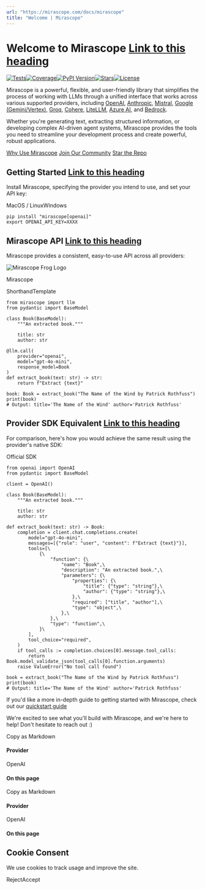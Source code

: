 ```yaml
---
url: "https://mirascope.com/docs/mirascope"
title: "Welcome | Mirascope"
---
```


# Welcome to Mirascope [Link to this heading](https://mirascope.com/docs/mirascope\#welcome-to-mirascope)

[![Tests](https://github.com/Mirascope/mirascope/actions/workflows/tests.yml/badge.svg?branch=main)](https://github.com/Mirascope/mirascope/actions/workflows/tests.yml)[![Coverage](https://codecov.io/github/Mirascope/mirascope/graph/badge.svg?token=HAEAWT3KC9)](https://app.codecov.io/github/Mirascope/mirascope)[![PyPI Version](https://img.shields.io/pypi/v/mirascope.svg)](https://pypi.org/project/mirascope/)[![Stars](https://img.shields.io/pypi/pyversions/mirascope.svg)](https://pypi.org/project/mirascope/)[![License](https://img.shields.io/github/license/Mirascope/mirascope.svg)](https://github.com/Mirascope/mirascope/blob/main/LICENSE)

Mirascope is a powerful, flexible, and user-friendly library that simplifies the process of working with LLMs through a unified interface that works across various supported providers, including [OpenAI](https://openai.com/), [Anthropic](https://www.anthropic.com/), [Mistral](https://mistral.ai/), [Google (Gemini/Vertex)](https://googleapis.github.io/python-genai/), [Groq](https://groq.com/), [Cohere](https://cohere.com/), [LiteLLM](https://www.litellm.ai/), [Azure AI](https://azure.microsoft.com/en-us/solutions/ai), and [Bedrock](https://aws.amazon.com/bedrock/).

Whether you're generating text, extracting structured information, or developing complex AI-driven agent systems, Mirascope provides the tools you need to streamline your development process and create powerful, robust applications.

[Why Use Mirascope](https://mirascope.com/docs/mirascope/getting-started/why) [Join Our Community](https://join.slack.com/t/mirascope-community/shared_invite/zt-2ilqhvmki-FB6LWluInUCkkjYD3oSjNA) [Star the Repo](https://github.com/Mirascope/mirascope)

## Getting Started [Link to this heading](https://mirascope.com/docs/mirascope\#getting-started)

Install Mirascope, specifying the provider you intend to use, and set your API key:

MacOS / LinuxWindows

```
pip install "mirascope[openai]"
export OPENAI_API_KEY=XXXX
```

## Mirascope API [Link to this heading](https://mirascope.com/docs/mirascope\#mirascope-api)

Mirascope provides a consistent, easy-to-use API across all providers:

![Mirascope Frog Logo](https://mirascope.com/assets/branding/mirascope-logo.svg)

Mirascope

ShorthandTemplate

```
from mirascope import llm
from pydantic import BaseModel

class Book(BaseModel):
    """An extracted book."""

    title: str
    author: str

@llm.call(
    provider="openai",
    model="gpt-4o-mini",
    response_model=Book
)
def extract_book(text: str) -> str:
    return f"Extract {text}"

book: Book = extract_book("The Name of the Wind by Patrick Rothfuss")
print(book)
# Output: title='The Name of the Wind' author='Patrick Rothfuss'
```

## Provider SDK Equivalent [Link to this heading](https://mirascope.com/docs/mirascope\#provider-sdk-equivalent)

For comparison, here's how you would achieve the same result using the provider's native SDK:

Official SDK

```
from openai import OpenAI
from pydantic import BaseModel

client = OpenAI()

class Book(BaseModel):
    """An extracted book."""

    title: str
    author: str

def extract_book(text: str) -> Book:
    completion = client.chat.completions.create(
        model="gpt-4o-mini",
        messages=[{"role": "user", "content": f"Extract {text}"}],
        tools=[\
            {\
                "function": {\
                    "name": "Book",\
                    "description": "An extracted book.",\
                    "parameters": {\
                        "properties": {\
                            "title": {"type": "string"},\
                            "author": {"type": "string"},\
                        },\
                        "required": ["title", "author"],\
                        "type": "object",\
                    },\
                },\
                "type": "function",\
            }\
        ],
        tool_choice="required",
    )
    if tool_calls := completion.choices[0].message.tool_calls:
        return Book.model_validate_json(tool_calls[0].function.arguments)
    raise ValueError("No tool call found")

book = extract_book("The Name of the Wind by Patrick Rothfuss")
print(book)
# Output: title='The Name of the Wind' author='Patrick Rothfuss'
```

If you'd like a more in-depth guide to getting started with Mirascope, check out our [quickstart guide](https://mirascope.com/docs/mirascope/guides/getting-started/quickstart)

We're excited to see what you'll build with Mirascope, and we're here to help! Don't hesitate to reach out :)

Copy as Markdown

#### Provider

OpenAI

#### On this page

Copy as Markdown

#### Provider

OpenAI

#### On this page

## Cookie Consent

We use cookies to track usage and improve the site.

RejectAccept
